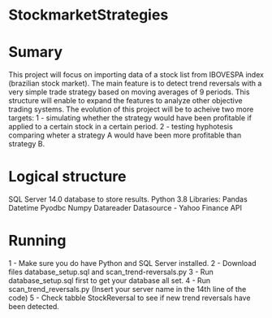 # StockmarketStrategies

# Sumary
  
This project will focus on importing data of a stock list from IBOVESPA index (brazilian stock market). The main feature is to detect trend reversals with a very simple trade strategy based on moving averages of 9 periods. This structure will enable to expand the features to analyze other objective trading systems.
The evolution of this project will be to acheive two more targets:
  1 - simulating whether the strategy would have been profitable if applied to a certain stock in a certain period.
  2 - testing hyphotesis comparing wheter a strategy A would have been more profitable than strategy B.
  
# Logical structure

SQL Server 14.0 database to store results.
Python 3.8
  Libraries:
      Pandas 
      Datetime
      Pyodbc
      Numpy
      Datareader
Datasource - Yahoo Finance API

# Running

1 - Make sure you do have Python and SQL Server installed.
2 - Download files database_setup.sql and scan_trend-reversals.py
3 - Run database_setup.sql first to get your database all set.
4 - Run scan_trend_reversals.py (Insert your server name in the 14th line of the code)
5 - Check tabble StockReversal to see if new trend reversals have been detected.










